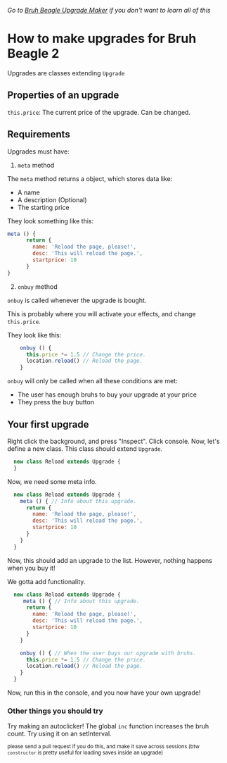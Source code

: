 *Go to [Bruh Beagle Upgrade Maker](https://jack5079.github.io/bruh-beagle-upgrade-maker) if you don't want to learn all of this*
# How to make upgrades for Bruh Beagle 2

Upgrades are classes extending `Upgrade`

## Properties of an upgrade

`this.price`: The current price of the upgrade. Can be changed.

## Requirements

Upgrades must have:

1. `meta` method

The `meta` method returns a object, which stores data like:

- A name
- A description (Optional)
- The starting price

They look something like this:

```js
meta () {
      return {
        name: 'Reload the page, please!',
        desc: 'This will reload the page.',
        startprice: 10
      }
}
  ```

2. `onbuy` method

`onbuy` is called whenever the upgrade is bought.

This is probably where you will activate your effects, and change `this.price`.

They look like this:

```js
    onbuy () {
      this.price *= 1.5 // Change the price.
      location.reload() // Reload the page.
    }
```

`onbuy` will only be called when all these conditions are met:

- The user has enough bruhs to buy your upgrade at your price
- They press the buy button

## Your first upgrade

Right click the background, and press "Inspect". Click console. Now, let's define a new class.
This class should extend `Upgrade`.

```js
  new class Reload extends Upgrade {
  }
```

Now, we need some meta info.

```js
  new class Reload extends Upgrade {
    meta () { // Info about this upgrade.
      return {
        name: 'Reload the page, please!',
        desc: 'This will reload the page.',
        startprice: 10
      }
    }
  }
```

Now, this should add an upgrade to the list. However, nothing happens when you buy it!

We gotta add functionality.

```js
  new class Reload extends Upgrade {
     meta () { // Info about this upgrade.
      return {
        name: 'Reload the page, please!',
        desc: 'This will reload the page.',
        startprice: 10
      }
    }

    onbuy () { // When the user buys our upgrade with bruhs.
      this.price *= 1.5 // Change the price.
      location.reload() // Reload the page.
    }
  }
```

Now, run this in the console, and you now have your own upgrade!

### Other things you should try

Try making an autoclicker!
The global `inc` function increases the bruh count. Try using it on an setInterval.

<sup>please send a pull request if you do this, and make it save across sessions (btw `constructor` is pretty useful for loading saves inside an upgrade)</sup>
